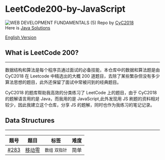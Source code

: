 # LeetCode200-by-JavaScript

<image>![WEB DEVELOPMENT FUNDAMENTALS (5)](https://user-images.githubusercontent.com/91335480/163355520-ccb97a79-19fa-4255-ac9e-594294a9742e.png)
</image>
Repo by <a href="https://github.com/CyC2018">CyC2018</a><br>
Here is <a href="https://github.com/CyC2018/CS-Notes/blob/master/notes/Leetcode%20%E9%A2%98%E8%A7%A3%20-%20%E7%9B%AE%E5%BD%95.md">Java Solutions</a>

<a href="https://github.com/bibityping/LeetCode200-by-JavaScript/blob/main/README_EN.md">English Version</a>

## What is LeetCode 200?

---

数据结构和算法是每个程序员通过面试的必备技能，本仓库中的数据和算法题是由 CyC2018 在 Leetcode 中精选出的大概 200 道题目，去除了某些繁杂但没有多少算法思想的题目，此外还保留了面试中常被问到的经典题目。

CyC2018 的题库帮助我高效的分类练习了 LeetCode 上的题目，由于 CyC2018 的题解语言用的是 Java，而我用的是 JavaScript,此外发现用 JS 刷题的资料相对较少，因此我建立这个仓库，分享 JS 的题解，同时也作为我练习的笔记记录。

## Data Structures

---

| 题号                                              | 题目                                                                                                    | 标签            | 难度 |
| ------------------------------------------------- | ------------------------------------------------------------------------------------------------------- | --------------- | ---- |
| [#283](https://leetcode.cn/problems/move-zeroes/) | [移动零](https://github.com/bibityping/LeetCode200-by-JavaScript/blob/main/Data%20Structures/Arrays.md) | `数组` `双指针` | 简单 |

